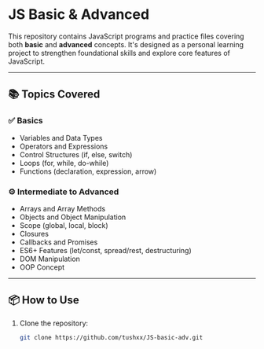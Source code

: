 # JS Basic & Advanced

This repository contains JavaScript programs and practice files covering both **basic** and **advanced** concepts. It's designed as a personal learning project to strengthen foundational skills and explore core features of JavaScript.

---

## 📚 Topics Covered

### ✅ Basics
- Variables and Data Types
- Operators and Expressions
- Control Structures (if, else, switch)
- Loops (for, while, do-while)
- Functions (declaration, expression, arrow)

### ⚙️ Intermediate to Advanced
- Arrays and Array Methods
- Objects and Object Manipulation
- Scope (global, local, block)
- Closures
- Callbacks and Promises
- ES6+ Features (let/const, spread/rest, destructuring)
- DOM Manipulation
- OOP Concept

---

## 📦 How to Use

1. Clone the repository:

   ```bash
   git clone https://github.com/tushxx/JS-basic-adv.git
